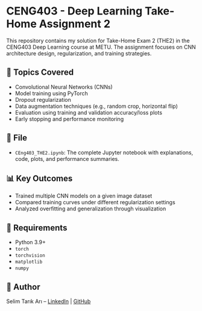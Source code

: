 # CENG403 - Deep Learning Take-Home Assignment 2

This repository contains my solution for Take-Home Exam 2 (THE2) in the CENG403 Deep Learning course at METU. The assignment focuses on CNN architecture design, regularization, and training strategies.

## 🧠 Topics Covered

- Convolutional Neural Networks (CNNs)
- Model training using PyTorch
- Dropout regularization
- Data augmentation techniques (e.g., random crop, horizontal flip)
- Evaluation using training and validation accuracy/loss plots
- Early stopping and performance monitoring

## 📁 File

- `CEng403_THE2.ipynb`: The complete Jupyter notebook with explanations, code, plots, and performance summaries.

## 📊 Key Outcomes

- Trained multiple CNN models on a given image dataset
- Compared training curves under different regularization settings
- Analyzed overfitting and generalization through visualization

## 🔧 Requirements

- Python 3.9+
- `torch`
- `torchvision`
- `matplotlib`
- `numpy`

## 👤 Author
Selim Tarık Arı – [LinkedIn](https://linkedin.com/in/selim-tarik-ari) | [GitHub](https://github.com/SelTarARI)
